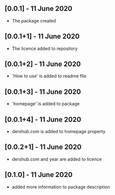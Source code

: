 ## [0.0.1] - 11 June 2020

* The package created

## [0.0.1+1] - 11 June 2020

* The licence added to repository

## [0.0.1+2] - 11 June 2020

* 'How to use' is added to readme file

## [0.0.1+3] - 11 June 2020

* 'homepage' is added to package

## [0.0.1+4] - 11 June 2020

* dershub.com is added to homepage property

## [0.0.2+1] - 11 June 2020

* dershub.com and year are added to licence

## [0.1.0] - 11 June 2020

* added more information to package description